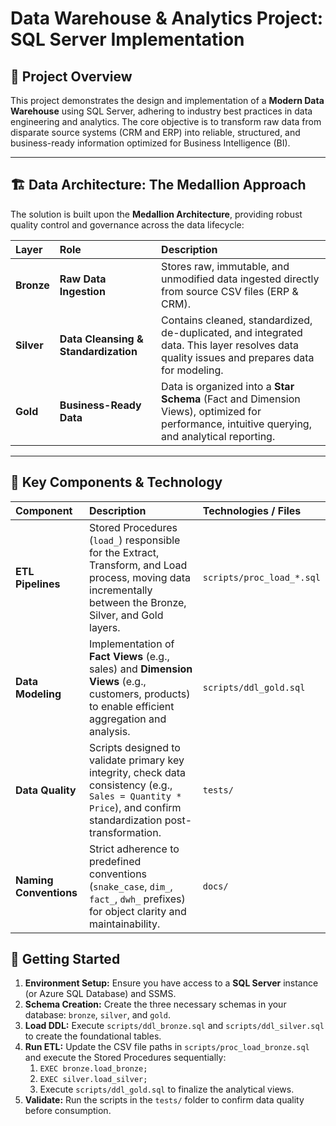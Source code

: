 # Data Warehouse & Analytics Project: SQL Server Implementation

## 🎯 Project Overview

This project demonstrates the design and implementation of a **Modern Data Warehouse** using SQL Server, adhering to industry best practices in data engineering and analytics. The core objective is to transform raw data from disparate source systems (CRM and ERP) into reliable, structured, and business-ready information optimized for Business Intelligence (BI).

---

## 🏗️ Data Architecture: The Medallion Approach

The solution is built upon the **Medallion Architecture**, providing robust quality control and governance across the data lifecycle:

| Layer | Role | Description |
| :--- | :--- | :--- |
| **Bronze** | **Raw Data Ingestion** | Stores raw, immutable, and unmodified data ingested directly from source CSV files (ERP & CRM). |
| **Silver** | **Data Cleansing & Standardization** | Contains cleaned, standardized, de-duplicated, and integrated data. This layer resolves data quality issues and prepares data for modeling. |
| **Gold** | **Business-Ready Data** | Data is organized into a **Star Schema** (Fact and Dimension Views), optimized for performance, intuitive querying, and analytical reporting. |

---

## 🔧 Key Components & Technology

| Component | Description | Technologies / Files |
| :--- | :--- | :--- |
| **ETL Pipelines** | Stored Procedures (`load_`) responsible for the Extract, Transform, and Load process, moving data incrementally between the Bronze, Silver, and Gold layers. | `scripts/proc_load_*.sql` |
| **Data Modeling** | Implementation of **Fact Views** (e.g., sales) and **Dimension Views** (e.g., customers, products) to enable efficient aggregation and analysis. | `scripts/ddl_gold.sql` |
| **Data Quality** | Scripts designed to validate primary key integrity, check data consistency (e.g., `Sales = Quantity * Price`), and confirm standardization post-transformation. | `tests/` |
| **Naming Conventions** | Strict adherence to predefined conventions (`snake_case`, `dim_`, `fact_`, `dwh_` prefixes) for object clarity and maintainability. | `docs/` |



## 🚀 Getting Started

1.  **Environment Setup:** Ensure you have access to a **SQL Server** instance (or Azure SQL Database) and SSMS.
2.  **Schema Creation:** Create the three necessary schemas in your database: `bronze`, `silver`, and `gold`.
3.  **Load DDL:** Execute `scripts/ddl_bronze.sql` and `scripts/ddl_silver.sql` to create the foundational tables.
4.  **Run ETL:** Update the CSV file paths in `scripts/proc_load_bronze.sql` and execute the Stored Procedures sequentially:
    1.  `EXEC bronze.load_bronze;`
    2.  `EXEC silver.load_silver;`
    3.  Execute `scripts/ddl_gold.sql` to finalize the analytical views.
5.  **Validate:** Run the scripts in the `tests/` folder to confirm data quality before consumption.
